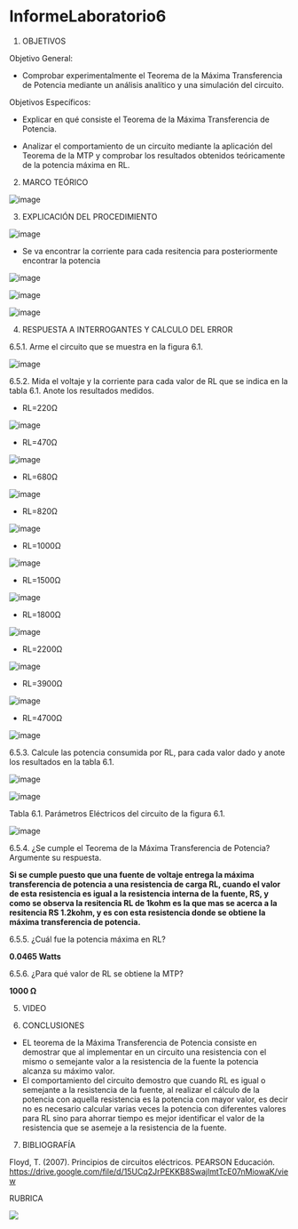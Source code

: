 # InformeLaboratorio6

1. OBJETIVOS

Objetivo General:

* Comprobar experimentalmente el Teorema de la Máxima Transferencia de Potencia mediante un análisis analítico y una simulación del circuito. 

Objetivos Específicos:  

* Explicar en qué consiste el Teorema de la Máxima Transferencia de Potencia.

* Analizar el comportamiento de un circuito mediante la aplicación del Teorema de la MTP y comprobar los resultados obtenidos teóricamente de la potencia máxima en RL.

2. MARCO TEÓRICO 

![image](https://user-images.githubusercontent.com/93733175/149867965-040d0420-d491-4594-8817-e9f57f69fdd0.png)

3. EXPLICACIÓN DEL PROCEDIMIENTO

![image](https://user-images.githubusercontent.com/93734334/149630302-2809eaf2-0e2c-4087-a23f-18eb7b4604e7.png)

* Se va encontrar la corriente para cada resitencia para posteriormente encontrar la potencia

![image](https://user-images.githubusercontent.com/93734334/149630330-2f3ca611-cd8a-4702-a8c6-d31a0256a4e8.png)

![image](https://user-images.githubusercontent.com/93734334/149630357-2c05c4b3-57f5-49eb-ab80-de7f935e86e7.png)

![image](https://user-images.githubusercontent.com/93734334/149630385-ca7bd013-6823-4581-9810-24a31b94bf02.png)

4. RESPUESTA A INTERROGANTES Y CALCULO DEL ERROR

6.5.1. Arme el circuito que se muestra en la figura 6.1.

![image](https://user-images.githubusercontent.com/93734334/149630454-4061bada-fb66-4cf5-a080-07c4b8a8cff8.png)

6.5.2. Mida el voltaje y la corriente para cada valor de RL que se indica en la tabla 6.1. Anote los resultados medidos.

* RL=220Ω

![image](https://user-images.githubusercontent.com/93734334/149630795-fdf574e8-3914-4635-a09d-e7e5d4b17acd.png)

* RL=470Ω

![image](https://user-images.githubusercontent.com/93734334/149630810-bc630d7c-09eb-44ec-b44e-4b9bca7004bc.png)

* RL=680Ω

![image](https://user-images.githubusercontent.com/93734334/149630820-5cf475f4-790e-43f9-b44b-78412db170bf.png)

* RL=820Ω

![image](https://user-images.githubusercontent.com/93734334/149630834-c2468a96-07ac-4523-b39a-6a4f185b6a84.png)

* RL=1000Ω

![image](https://user-images.githubusercontent.com/93734334/149630842-21944bd9-3678-4265-a1c9-4b3d03d6e9e2.png)

* RL=1500Ω

![image](https://user-images.githubusercontent.com/93734334/149630856-10f9d767-72d5-4f6a-be4e-1f361086ab17.png)

* RL=1800Ω

![image](https://user-images.githubusercontent.com/93734334/149630870-bf3993a9-3849-4b34-b0b6-e43c301445be.png)

* RL=2200Ω

![image](https://user-images.githubusercontent.com/93734334/149630883-425716ab-1156-452c-bd01-3c7b97dac493.png)

* RL=3900Ω

![image](https://user-images.githubusercontent.com/93734334/149630896-078a3712-6fad-4121-9b61-7e72ce835350.png)

* RL=4700Ω

![image](https://user-images.githubusercontent.com/93734334/149630911-f3d1cca6-3e1a-452a-83ef-8f3e1e934ee8.png)

6.5.3. Calcule las potencia consumida por RL, para cada valor dado y anote los resultados en la tabla 6.1.

![image](https://user-images.githubusercontent.com/93734334/149631006-bc4ca400-f14c-4c84-90f2-bb018b1a0392.png)

![image](https://user-images.githubusercontent.com/93734334/149631018-7c8bdfad-5064-424c-b685-4bd8fed2f7fb.png)

Tabla 6.1. Parámetros Eléctricos del circuito de la figura 6.1.

![image](https://user-images.githubusercontent.com/93734334/149632971-ae6876f0-ba49-4537-9bd2-b4a60b6d5f28.png)

6.5.4. ¿Se cumple el Teorema de la Máxima Transferencia de Potencia? Argumente su respuesta.

**Si se cumple puesto que una fuente de voltaje entrega la máxima transferencia de potencia a una resistencia de carga RL, cuando el valor de esta resistencia es igual a la resistencia interna de la fuente, RS, y como se observa la resitencia RL de 1kohm es la que mas se acerca a la resitencia RS 1.2kohm, y es con esta resistencia donde se obtiene la máxima transferencia de potencia.**

6.5.5. ¿Cuál fue la potencia máxima en RL? 

**0.0465 Watts**

6.5.6. ¿Para qué valor de RL se obtiene la MTP? 

**1000 Ω**

5. VIDEO

6. CONCLUSIONES

* EL teorema de la Máxima Transferencia de Potencia consiste en demostrar que al implementar en un circuito una resistencia con el mismo o semejante  valor a la resistencia de la fuente la potencia alcanza su máximo valor.
* El comportamiento del circuito demostro que cuando RL es igual o semejante a la resistencia de la fuente, al realizar el cálculo de la potencia con aquella resistencia es la potencia con mayor valor, es decir no es necesario calcular varias veces la potencia con diferentes valores para RL sino para ahorrar tiempo es mejor identificar el valor de la resistencia que se asemeje a la resistencia de la fuente.

7. BIBLIOGRAFÍA

Floyd, T. (2007). Principios de circuitos eléctricos. PEARSON Educación. https://drive.google.com/file/d/15UCq2JrPEKKB8SwajlmtTcE07nMiowaK/view

RUBRICA

![](https://github.com/doalulema/InformeLaboratorio/blob/main/Laboratorio.png)
